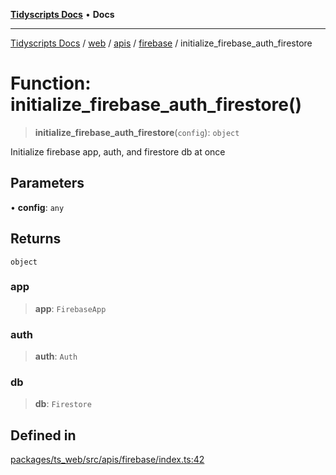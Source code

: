 [**Tidyscripts Docs**](../../../../../../../README.md) • **Docs**

***

[Tidyscripts Docs](../../../../../../../globals.md) / [web](../../../../../README.md) / [apis](../../../README.md) / [firebase](../README.md) / initialize\_firebase\_auth\_firestore

# Function: initialize\_firebase\_auth\_firestore()

> **initialize\_firebase\_auth\_firestore**(`config`): `object`

Initialize firebase app, auth, and firestore db at once

## Parameters

• **config**: `any`

## Returns

`object`

### app

> **app**: `FirebaseApp`

### auth

> **auth**: `Auth`

### db

> **db**: `Firestore`

## Defined in

[packages/ts\_web/src/apis/firebase/index.ts:42](https://github.com/sheunaluko/tidyscripts/blob/master/packages/ts_web/src/apis/firebase/index.ts#L42)
